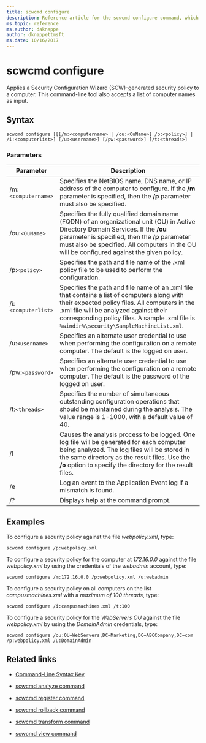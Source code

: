 ```yaml
---
title: scwcmd configure
description: Reference article for the scwcmd configure command, which applies a Security Configuration Wizard (SCW)-generated security policy to a computer.
ms.topic: reference
ms.author: daknappe
author: dknappettmsft
ms.date: 10/16/2017
---
```


# scwcmd configure



Applies a Security Configuration Wizard (SCW)-generated security policy to a computer. This command-line tool also accepts a list of computer names as input.

## Syntax

```
scwcmd configure [[[/m:<computername> | /ou:<OuName>] /p:<policy>] | /i:<computerlist>] [/u:<username>] [/pw:<password>] [/t:<threads>]
```

### Parameters

| Parameter | Description |
|--|--|
| /m:`<computername>` | Specifies the NetBIOS name, DNS name, or IP address of the computer to configure. If the **/m** parameter is specified, then the **/p** parameter must also be specified. |
| /ou:`<OuName>` | Specifies the fully qualified domain name (FQDN) of an organizational unit (OU) in Active Directory Domain Services. If the **/ou** parameter is specified, then the **/p** parameter must also be specified. All computers in the OU will be configured against the given policy. |
| /p:`<policy>` | Specifies the path and file name of the .xml policy file to be used to perform the configuration. |
| /i:`<computerlist>` | Specifies the path and file name of an .xml file that contains a list of computers along with their expected policy files. All computers in the .xml file will be analyzed against their corresponding policy files. A sample .xml file is `%windir%\security\SampleMachineList.xml`. |
| /u:`<username>` | Specifies an alternate user credential to use when performing the configuration on a remote computer. The default is the logged on user. |
| /pw:`<password>` | Specifies an alternate user credential to use when performing the configuration on a remote computer. The default is the password of the logged on user. |
| /t:`<threads>` | Specifies the number of simultaneous outstanding configuration operations that should be maintained during the analysis. The value range is 1-1000, with a default value of 40. |
| /l | Causes the analysis process to be logged. One log file will be generated for each computer being analyzed. The log files will be stored in the same directory as the result files. Use the **/o** option to specify the directory for the result files. |
| /e | Log an event to the Application Event log if a mismatch is found. |
| /? | Displays help at the command prompt. |

## Examples

To configure a security policy against the file *webpolicy.xml*, type:

```
scwcmd configure /p:webpolicy.xml
```

To configure a security policy for the computer at *172.16.0.0* against the file *webpolicy.xml* by using the credentials of the *webadmin* account, type:

```
scwcmd configure /m:172.16.0.0 /p:webpolicy.xml /u:webadmin
```

To configure a security policy  on all computers on the list *campusmachines.xml* with a *maximum of 100 threads*, type:

```
scwcmd configure /i:campusmachines.xml /t:100
```

To configure a security policy for the *WebServers OU* against the file *webpolicy.xml* by using the *DomainAdmin* credentials, type:

```
scwcmd configure /ou:OU=WebServers,DC=Marketing,DC=ABCCompany,DC=com /p:webpolicy.xml /u:DomainAdmin
```

## Related links

- [Command-Line Syntax Key](command-line-syntax-key.md)

- [scwcmd analyze command](scwcmd-analyze.md)

- [scwcmd register command](scwcmd-register.md)

- [scwcmd rollback command](scwcmd-rollback.md)

- [scwcmd transform command](scwcmd-transform.md)

- [scwcmd view command](scwcmd-view.md)
